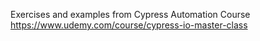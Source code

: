 Exercises and examples from Cypress Automation Course <br>
https://www.udemy.com/course/cypress-io-master-class
